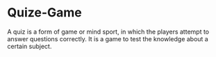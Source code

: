 # Quize-Game
A quiz is a form of game or mind sport, in which the players attempt to answer questions correctly. It is a game to test the knowledge about a certain subject.
